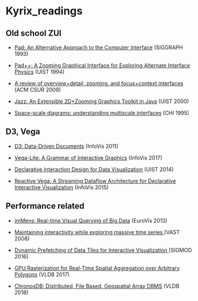 # Kyrix_readings

## <a name='zui'> Old school ZUI

* [Pad: An Alternative Approach to the Computer Interface](https://mrl.nyu.edu/~perlin/pad-siggraph.pdf) (SIGGRAPH 1993)

* [Pad++: A Zooming Graphical Interface for Exploring Alternate Interface Physics](https://www.cs.umd.edu/hcil/pad++/papers/uist-94-pad/uist-94-pad.pdf) (UIST 1994)

* [A review of overview+detail, zooming, and focus+context interfaces](https://www.cc.gatech.edu/~stasko/7450/Papers/cockburn-surveys08.pdf) (ACM CSUR 2009)

* [Jazz: An Extensible 2D+Zooming Graphics Toolkit in Java](http://www.cs.umd.edu/hcil/trs/99-07/99-07.pdf) (UIST 2000)

* [Space-scale diagrams: understanding multiscale interfaces](http://citeseerx.ist.psu.edu/viewdoc/download?doi=10.1.1.74.6616&rep=rep1&type=pdf) (CHI 1995)


## <a name='d3vega'> D3, Vega
  
* [D3: Data-Driven Documents](http://vis.stanford.edu/files/2011-D3-InfoVis.pdf) (InfoVis 2011)

* [Vega-Lite: A Grammar of Interactive Graphics](http://idl.cs.washington.edu/files/2017-VegaLite-InfoVis.pdf) (InfoVis 2017)

* [Declarative Interaction Design for Data Visualization](http://idl.cs.washington.edu/files/2014-DeclarativeInteraction-UIST.pdf) (UIST 2014)

* [Reactive Vega: A Streaming Dataflow Architecture for Declarative Interactive Visualization](http://idl.cs.washington.edu/files/2015-ReactiveVega-InfoVis.pdf) (InfoVis 2015)

## <a name='perf'> Performance related
  
* [imMens: Real-time Visual Querying of Big Data](https://sfu-db.github.io/cmpt884-fall16/Papers/immens.pdf) (EuroVis 2013)

* [Maintaining interactivity while exploring massive time series
](http://citeseerx.ist.psu.edu/viewdoc/download?doi=10.1.1.477.4362&rep=rep1&type=pdf) (VAST 2008)

* [Dynamic Prefetching of Data Tiles for Interactive Visualization
](http://www.cs.tufts.edu/comp/250VIS/papers/ForeCache-SIGMOD2016.pdf) (SIGMOD 2016)

* [GPU Rasterization for Real-Time Spatial Aggregation over Arbitrary Polygons](http://www.vldb.org/pvldb/vol11/p352-zacharatou.pdf) (VLDB 2017)

* [ChronosDB: Distributed, File Based, Geospatial Array DBMS](http://www.vldb.org/pvldb/vol11/p1247-zalipynis.pdf) (VLDB 2018)
